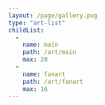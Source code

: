 ```yaml
---
layout: /page/gallery.pug
type: "art-list"
childList:
  -
    name: main
    path: /art/main
    max: 20
  -
    name: fanart
    path: /art/fanart
    max: 16
---
```

